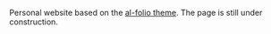 Personal website based on the [al-folio theme](https://github.com/alshedivat/al-folio).
The page is still under construction.
